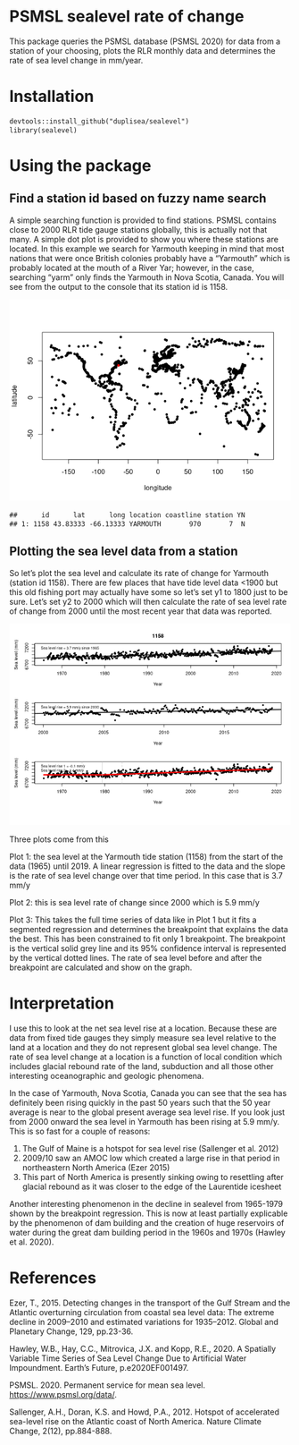 PSMSL sealevel rate of change
=============================

This package queries the PSMSL database (PSMSL 2020) for data from a
station of your choosing, plots the RLR monthly data and determines the
rate of sea level change in mm/year.

Installation
============

    devtools::install_github("duplisea/sealevel")
    library(sealevel)

Using the package
=================

Find a station id based on fuzzy name search
--------------------------------------------

A simple searching function is provided to find stations. PSMSL contains
close to 2000 RLR tide gauge stations globally, this is actually not
that many. A simple dot plot is provided to show you where these
stations are located. In this example we search for Yarmouth keeping in
mind that most nations that were once British colonies probably have a
“Yarmouth” which is probably located at the mouth of a River Yar;
however, in the case, searching “yarm” only finds the Yarmouth in Nova
Scotia, Canada. You will see from the output to the console that its
station id is 1158.

![](README_files/figure-markdown_strict/findstations-1.png)

    ##      id      lat      long location coastline station YN
    ## 1: 1158 43.83333 -66.13333 YARMOUTH       970       7  N

Plotting the sea level data from a station
------------------------------------------

So let’s plot the sea level and calculate its rate of change for
Yarmouth (station id 1158). There are few places that have tide level
data &lt;1900 but this old fishing port may actually have some so let’s
set y1 to 1800 just to be sure. Let’s set y2 to 2000 which will then
calculate the rate of sea level rate of change from 2000 until the most
recent year that data was reported.

![](README_files/figure-markdown_strict/yarmouth-1.png)

Three plots come from this

Plot 1: the sea level at the Yarmouth tide station (1158) from the start
of the data (1965) until 2019. A linear regression is fitted to the data
and the slope is the rate of sea level change over that time period. In
this case that is 3.7 mm/y

Plot 2: this is sea level rate of change since 2000 which is 5.9 mm/y

Plot 3: This takes the full time series of data like in Plot 1 but it
fits a segmented regression and determines the breakpoint that explains
the data the best. This has been constrained to fit only 1 breakpoint.
The breakpoint is the vertical solid grey line and its 95% confidence
interval is represented by the vertical dotted lines. The rate of sea
level before and after the breakpoint are calculated and show on the
graph.

Interpretation
==============

I use this to look at the net sea level rise at a location. Because
these are data from fixed tide gauges they simply measure sea level
relative to the land at a location and they do not represent global sea
level change. The rate of sea level change at a location is a function
of local condition which includes glacial rebound rate of the land,
subduction and all those other interesting oceanographic and geologic
phenomena.

In the case of Yarmouth, Nova Scotia, Canada you can see that the sea
has definitely been rising quickly in the past 50 years such that the 50
year average is near to the global present average sea level rise. If
you look just from 2000 onward the sea level in Yarmouth has been rising
at 5.9 mm/y. This is so fast for a couple of reasons:

1.  The Gulf of Maine is a hotspot for sea level rise (Sallenger et
    al. 2012)
2.  2009/10 saw an AMOC low which created a large rise in that period in
    northeastern North America (Ezer 2015)
3.  This part of North America is presently sinking owing to resettling
    after glacial rebound as it was closer to the edge of the Laurentide
    icesheet

Another interesting phenomenon in the decline in sealevel from 1965-1979
shown by the breakpoint regression. This is now at least partially
explicable by the phenomenon of dam building and the creation of huge
reservoirs of water during the great dam building period in the 1960s
and 1970s (Hawley et al. 2020).

References
==========

Ezer, T., 2015. Detecting changes in the transport of the Gulf Stream
and the Atlantic overturning circulation from coastal sea level data:
The extreme decline in 2009–2010 and estimated variations for 1935–2012.
Global and Planetary Change, 129, pp.23-36.

Hawley, W.B., Hay, C.C., Mitrovica, J.X. and Kopp, R.E., 2020. A
Spatially Variable Time Series of Sea Level Change Due to Artificial
Water Impoundment. Earth’s Future, p.e2020EF001497.

PSMSL. 2020. Permanent service for mean sea level.
<a href="https://www.psmsl.org/data/" class="uri">https://www.psmsl.org/data/</a>.

Sallenger, A.H., Doran, K.S. and Howd, P.A., 2012. Hotspot of
accelerated sea-level rise on the Atlantic coast of North America.
Nature Climate Change, 2(12), pp.884-888.
